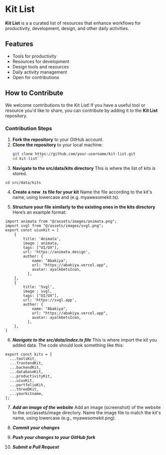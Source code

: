 # Kit List

**Kit List** is a a curated list of resources that enhance workflows for  productivity, development, design, and other daily activities.

## Features

- Tools for productivity
- Resources for development
- Design tools and resources
- Daily activity management
- Open for contributions

## How to Contribute

We welcome contributions to the Kit List! If you have a useful tool or resource you'd like to share, you can contribute by adding it to the **Kit List** repository.

### Contribution Steps

1. **Fork the repository** to your GitHub account.
2. **Clone the repository** to your local machine:
   ```bash
   git clone https://github.com/your-username/kit-list.git
   cd kit-list```
3. **Navigate to the src/data/kits directory** This is where the list of kits is stored.
```
cd src/data/kits
```
4. **Create a new .ts file for your kit** Name the file according to the kit's name, using lowercase and (e.g. myawesomekit.ts).

5. **Structure your file similarly to the existing ones in the kits directory** Here’s an example format:
```
import animata from "@/assets/images/animata.png";
import svgl from "@/assets/images/svgl.png";
export const uiuxKit = [
    {
        title: 'Animata',
        image : animata,
        tags: ["UI/UX"],
        url: 'https://animata.design',
        author: {
            name: "Abakiya",
            url: "https://abakiya.vercel.app",
            avatar: ayalkbetsIcon,
          },
    },
    {
        title: 'Svgl',
        image : svgl,
        tags: ["UI/UX"],
        url: 'https://svgl.app',
        author: {
            name: "Abakiya",
            url: "https://abakiya.vercel.app",
            avatar: ayalkbetsIcon,
          },
    },
]
```
6. ***Navigate to the src/data/index.ts file*** This is where import the kit you added data. The code should look something like this:
``` 
export const kits = [
  ...toolsKit,
  ...frontendKit,
  ...backendKit,
  ...databaseKit,
  ...productivityKit,
  ...uiuxKit,
  ...portfolioKit,
  ...threeDKit,
  ...yourkitname,
];
```
7. ***Add an image of the website*** 
Add an image (screenshot) of the website to the src/assets/image directory. Name the image file to match the kit's name, using lowercase (e.g., myawesomekit.png).

8. ***Commit your changes***
9. ***Push your changes to your GitHub fork***
10. ***Submit a Pull Request***